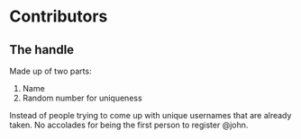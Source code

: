 # Contributors

## The handle
Made up of two parts:
1. Name
2. Random number for uniqueness

Instead of people trying to come up with unique usernames that are already taken.
No accolades for being the first person to register @john.

